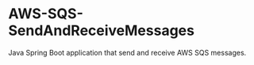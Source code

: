 # AWS-SQS-SendAndReceiveMessages
Java Spring Boot application that send and receive AWS SQS messages.
